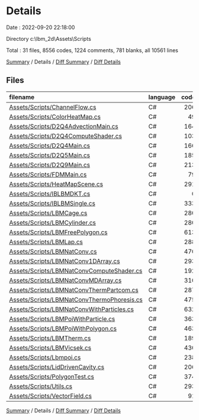 # Details

Date : 2022-09-20 22:18:00

Directory c:\\lbm_2d\\Assets\\Scripts

Total : 31 files,  8556 codes, 1224 comments, 781 blanks, all 10561 lines

[Summary](results.md) / Details / [Diff Summary](diff.md) / [Diff Details](diff-details.md)

## Files
| filename | language | code | comment | blank | total |
| :--- | :--- | ---: | ---: | ---: | ---: |
| [Assets/Scripts/ChannelFlow.cs](/Assets/Scripts/ChannelFlow.cs) | C# | 206 | 37 | 11 | 254 |
| [Assets/Scripts/ColorHeatMap.cs](/Assets/Scripts/ColorHeatMap.cs) | C# | 49 | 0 | 4 | 53 |
| [Assets/Scripts/D2Q4AdvectionMain.cs](/Assets/Scripts/D2Q4AdvectionMain.cs) | C# | 164 | 4 | 5 | 173 |
| [Assets/Scripts/D2Q4ComputeShader.cs](/Assets/Scripts/D2Q4ComputeShader.cs) | C# | 103 | 10 | 22 | 135 |
| [Assets/Scripts/D2Q4Main.cs](/Assets/Scripts/D2Q4Main.cs) | C# | 166 | 4 | 6 | 176 |
| [Assets/Scripts/D2Q5Main.cs](/Assets/Scripts/D2Q5Main.cs) | C# | 185 | 4 | 5 | 194 |
| [Assets/Scripts/D2Q9Main.cs](/Assets/Scripts/D2Q9Main.cs) | C# | 213 | 4 | 8 | 225 |
| [Assets/Scripts/FDMMain.cs](/Assets/Scripts/FDMMain.cs) | C# | 79 | 1 | 7 | 87 |
| [Assets/Scripts/HeatMapScene.cs](/Assets/Scripts/HeatMapScene.cs) | C# | 291 | 13 | 21 | 325 |
| [Assets/Scripts/IBLBMDKT.cs](/Assets/Scripts/IBLBMDKT.cs) | C# | 0 | 458 | 35 | 493 |
| [Assets/Scripts/IBLBMSingle.cs](/Assets/Scripts/IBLBMSingle.cs) | C# | 333 | 10 | 24 | 367 |
| [Assets/Scripts/LBMCage.cs](/Assets/Scripts/LBMCage.cs) | C# | 280 | 18 | 21 | 319 |
| [Assets/Scripts/LBMCylinder.cs](/Assets/Scripts/LBMCylinder.cs) | C# | 280 | 14 | 19 | 313 |
| [Assets/Scripts/LBMFreePolygon.cs](/Assets/Scripts/LBMFreePolygon.cs) | C# | 613 | 29 | 44 | 686 |
| [Assets/Scripts/LBMLap.cs](/Assets/Scripts/LBMLap.cs) | C# | 288 | 12 | 29 | 329 |
| [Assets/Scripts/LBMNatConv.cs](/Assets/Scripts/LBMNatConv.cs) | C# | 470 | 27 | 59 | 556 |
| [Assets/Scripts/LBMNatConv1DArray.cs](/Assets/Scripts/LBMNatConv1DArray.cs) | C# | 293 | 40 | 30 | 363 |
| [Assets/Scripts/LBMNatConvComputeShader.cs](/Assets/Scripts/LBMNatConvComputeShader.cs) | C# | 192 | 104 | 35 | 331 |
| [Assets/Scripts/LBMNatConvMDArray.cs](/Assets/Scripts/LBMNatConvMDArray.cs) | C# | 310 | 24 | 30 | 364 |
| [Assets/Scripts/LBMNatConvThermPartcom.cs](/Assets/Scripts/LBMNatConvThermPartcom.cs) | C# | 287 | 137 | 41 | 465 |
| [Assets/Scripts/LBMNatConvThermoPhoresis.cs](/Assets/Scripts/LBMNatConvThermoPhoresis.cs) | C# | 475 | 29 | 36 | 540 |
| [Assets/Scripts/LBMNatConvWithParticles.cs](/Assets/Scripts/LBMNatConvWithParticles.cs) | C# | 632 | 30 | 67 | 729 |
| [Assets/Scripts/LBMPoiWithParticle.cs](/Assets/Scripts/LBMPoiWithParticle.cs) | C# | 363 | 36 | 35 | 434 |
| [Assets/Scripts/LBMPoiWithPolygon.cs](/Assets/Scripts/LBMPoiWithPolygon.cs) | C# | 463 | 54 | 41 | 558 |
| [Assets/Scripts/LBMTherm.cs](/Assets/Scripts/LBMTherm.cs) | C# | 189 | 11 | 19 | 219 |
| [Assets/Scripts/LBMVicsek.cs](/Assets/Scripts/LBMVicsek.cs) | C# | 430 | 34 | 29 | 493 |
| [Assets/Scripts/Lbmpoi.cs](/Assets/Scripts/Lbmpoi.cs) | C# | 238 | 16 | 25 | 279 |
| [Assets/Scripts/LidDrivenCavity.cs](/Assets/Scripts/LidDrivenCavity.cs) | C# | 206 | 5 | 11 | 222 |
| [Assets/Scripts/PolygonTest.cs](/Assets/Scripts/PolygonTest.cs) | C# | 374 | 55 | 38 | 467 |
| [Assets/Scripts/Utils.cs](/Assets/Scripts/Utils.cs) | C# | 293 | 2 | 22 | 317 |
| [Assets/Scripts/VectorField.cs](/Assets/Scripts/VectorField.cs) | C# | 91 | 2 | 2 | 95 |

[Summary](results.md) / Details / [Diff Summary](diff.md) / [Diff Details](diff-details.md)